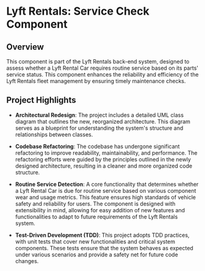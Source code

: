 # Lyft Rentals: Service Check Component

## Overview
This component is part of the Lyft Rentals back-end system, designed to assess whether a Lyft Rental Car requires routine service based on its parts' service status. This component enhances the reliability and efficiency of the Lyft Rentals fleet management by ensuring timely maintenance checks.

## Project Highlights
- **Architectural Redesign**: The project includes a detailed UML class diagram that outlines the new, reorganized architecture. This diagram serves as a blueprint for understanding the system's structure and relationships between classes.

- **Codebase Refactoring**: The codebase has undergone significant refactoring to improve readability, maintainability, and performance. The refactoring efforts were guided by the principles outlined in the newly designed architecture, resulting in a cleaner and more organized code structure.
  
- **Routine Service Detection**: A core functionality that determines whether a Lyft Rental Car is due for routine service based on various component wear and usage metrics. This feature ensures high standards of vehicle safety and reliability for users. The component is designed with extensibility in mind, allowing for easy addition of new features and functionalities to adapt to future requirements of the Lyft Rentals system.

- **Test-Driven Development (TDD)**: This project adopts TDD practices, with unit tests that cover new functionalities and critical system
  components. These tests ensure that the system behaves as expected under various scenarios and provide a safety net for future code changes.
